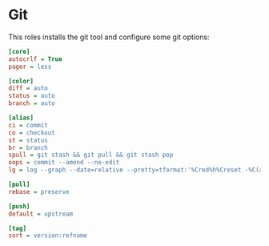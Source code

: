# Git

This roles installs the git tool and configure some git options:

```ini
[core]
autocrlf = True
pager = less

[color]
diff = auto
status = auto
branch = auto

[alias]
ci = commit
co = checkout
st = status
br = branch
spull = git stash && git pull && git stash pop
oops = commit --amend --no-edit
lg = log --graph --date=relative --pretty=tformat:'%Cred%h%Creset -%C(auto)%d%Creset %s %Cgreen(%an %ad)%Creset'

[pull]
rebase = preserve

[push]
default = upstream

[tag]
sort = version:refname
```
